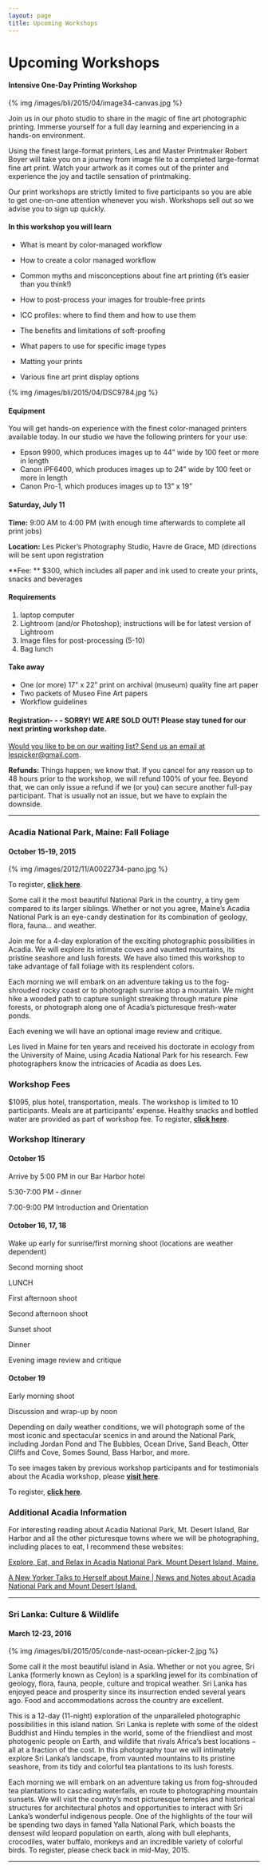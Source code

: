 ```yaml
---
layout: page
title: Upcoming Workshops
---
```

# Upcoming Workshops

#### Intensive One-Day Printing Workshop

{% img /images/bli/2015/04/image34-canvas.jpg %}

Join us in our photo studio to share in the magic of fine art photographic printing. Immerse yourself for a full day learning and experiencing in a hands-on environment.  

Using the finest large-format printers, Les and Master Printmaker Robert Boyer will take you on a journey from image file to a completed large-format fine art print. Watch your artwork as it comes out of the printer and experience the joy and tactile sensation of printmaking. 

Our print workshops are strictly limited to five participants so you are able to get one-on-one attention whenever you wish. Workshops sell out so we advise you to sign up quickly. 


#### In this workshop you will learn

- What is meant by color-managed workflow

- How to create a color managed workflow

- Common myths and misconceptions about fine art printing (it’s easier than you think!)

- How to post-process your images for trouble-free prints

- ICC profiles: where to find them and how to use them

- The benefits and limitations of soft-proofing

- What papers to use for specific image types

- Matting your prints

- Various fine art print display options

{% img /images/bli/2015/04/DSC9784.jpg %}

#### Equipment

You will get hands-on experience with the finest color-managed printers available today. In our studio we have the following printers for your use: 

- Epson 9900, which produces images up to 44” wide by 100 feet or more in length 
- Canon iPF6400, which produces images up to 24” wide by 100 feet or more in length
- Canon Pro-1, which produces images up to 13” x 19”

#### Saturday, July 11

**Time:** 	9:00 AM to 4:00 PM (with enough time afterwards to complete all print jobs)

**Location:**	Les Picker’s Photography Studio, Havre de Grace, MD (directions will be 	sent upon registration

**Fee:	** $300, which includes all paper and ink used to create your prints, snacks and beverages

#### Requirements
	
1. laptop computer
2. Lightroom (and/or Photoshop); instructions will be for latest version of 	Lightroom 
3. Image files for post-processing (5-10)
4. Bag lunch

#### Take away
- One (or more) 17” x 22” print on archival (museum) quality fine art paper
- Two packets of Museo Fine Art papers
- Workflow guidelines

#### Registration- - - SORRY! WE ARE SOLD OUT! Please stay tuned for our next printing workshop date. 

[Would you like to be on our waiting list? Send us an email at lespicker@gmail.com](mailto:lespicker@gmail.com). 

**Refunds:**	 Things happen; we know that. If you cancel for any reason up to 48 hours prior to the workshop, we will refund 100% of your fee. Beyond that, we can only issue a refund if we (or you) can secure another full-pay participant. That is usually not an issue, but we have to explain the downside. 

---

### Acadia National Park, Maine: Fall Foliage

#### October 15-19, 2015

{% img /images/2012/11/A0022734-pano.jpg %}

To register, [**click here**](http://shop.lesterpickerphoto.com/page/801).

Some call it the most beautiful National Park in the country, a tiny gem compared to its larger siblings. Whether or not you agree, Maine’s Acadia National Park is an eye-candy destination for its combination of geology, flora, fauna… and weather.

Join me for a 4-day exploration of the exciting photographic possibilities in Acadia. We will explore its intimate coves and vaunted mountains, its pristine seashore and lush forests. We have also timed this workshop to take advantage of fall foliage with its resplendent colors.

Each morning we will embark on an adventure taking us to the fog-shrouded rocky coast or to photograph sunrise atop a mountain. We might hike a wooded path to capture sunlight streaking through mature pine forests, or photograph along one of Acadia’s picturesque fresh-water ponds.

Each evening we will have an optional image review and critique.

Les lived in Maine for ten years and received his doctorate in ecology from the University of Maine, using Acadia National Park for his research. Few photographers know the intricacies of Acadia as does Les.

### Workshop Fees

$1095, plus hotel, transportation, meals. The workshop is limited to 10 participants. Meals are at participants’ expense. Healthy snacks and bottled water are provided as part of workshop fee. To register, [**click here**](http://shop.lesterpickerphoto.com/page/801).

### Workshop Itinerary

#### October 15

Arrive by 5:00 PM in our Bar Harbor hotel

5:30-7:00 PM - dinner

7:00-9:00 PM Introduction and Orientation

#### October 16, 17, 18

Wake up early for sunrise/first morning shoot (locations are weather dependent)

Second morning shoot

LUNCH

First afternoon shoot

Second afternoon shoot

Sunset shoot

Dinner

Evening image review and critique

#### October 19

Early morning shoot

Discussion and wrap-up by noon

Depending on daily weather conditions, we will photograph some of the most iconic and spectacular scenics in and around the National Park, including Jordan Pond and The Bubbles, Ocean Drive, Sand Beach, Otter Cliffs and Cove, Somes Sound, Bass Harbor, and more.

To see images taken by previous workshop participants and for testimonials about the Acadia workshop, please [**visit here**](http://www.lesterpickerphoto.com/workshops/past-workshop.html). 

To register, [**click here**](http://shop.lesterpickerphoto.com/page/801).

### Additional Acadia Information

For interesting reading about Acadia National Park, Mt. Desert Island, Bar Harbor and all the other picturesque towns where we will be photographing, including places to eat, I recommend these websites:

[Explore, Eat, and Relax in Acadia National Park, Mount Desert Island, Maine.](http://www.ouracadia.com/)

[A New Yorker Talks to Herself about Maine | News and Notes about Acadia National Park and Mount Desert Island.](https://ouracadia.wordpress.com/)

---

### Sri Lanka: Culture & Wildlife 
#### March 12-23, 2016

{% img /images/bli/2015/05/conde-nast-ocean-picker-2.jpg %}

Some call it the most beautiful island in Asia. Whether or not you agree, Sri Lanka (formerly known as Ceylon) is a sparkling jewel for its combination of geology, flora, fauna, people, culture and tropical weather. Sri Lanka has enjoyed peace and prosperity since its insurrection ended several years ago. Food and accommodations across the country are excellent.

This is a 12-day (11-night) exploration of the unparalleled photographic possibilities in this island nation. Sri Lanka is replete with some of the oldest Buddhist and Hindu temples in the world, some of the friendliest and most photogenic people on Earth, and wildlife that rivals Africa’s best locations  − all at a fraction of the cost. In this photography tour we will intimately explore Sri Lanka’s landscape, from vaunted mountains to its pristine seashore, from its tidy and colorful tea plantations to its lush forests.

Each morning we will embark on an adventure taking us from fog-shrouded tea plantations to cascading waterfalls, en route to photographing mountain sunsets. We will visit the country’s most picturesque temples and historical structures for architectural photos and opportunities to interact with Sri Lanka’s wonderful indigenous people. One of the highlights of the tour will be spending two days in famed Yalla National Park, which boasts the densest wild leopard population on earth, along with bull elephants, crocodiles, water buffalo, monkeys and an incredible variety of colorful birds. To register, please check back in mid-May, 2015. 

---
